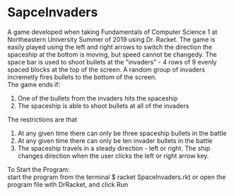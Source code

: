 # SapceInvaders
A game developed when taking Fundamentals of Computer Science 1 at Northeastern University Summer of 2019 using Dr. Racket.
The game is easily played using the left and right arrows to switch the direction the spaceship at the bottom is moving, but speed cannot be changedy. The space bar is used to shoot bullets at the "invaders" - 4 rows of 9 evenly spaced blocks at the top of the screen. A random group of invaders incremetly fires bullets to the bottom of the screen.  
The game ends if:  
1. One of the bullets from the invaders hits the spaceship
2. The spaceship is able to shoot bullets at all of the invaders

The restrictions are that
1. At any given time there can only be three spaceship bullets in the battle
2. At any given time there can only be ten invader bullets in the battle
3. The spaceship travels in a steady direction - left or right. The ship changes direction when the user clicks the left or right arrow key.

To Start the Program:  
start the program from the terminal $ racket SpaceInvaders.rkt
or open the program file with DrRacket, and click Run
